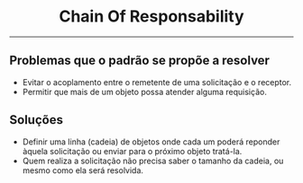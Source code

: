 <center><h1>Chain Of Responsability</h1></center>

***

## Problemas que o padrão se propõe a resolver

* Evitar o acoplamento entre o remetente de uma solicitação e o receptor.
* Permitir que mais de um objeto possa atender alguma requisição.

## Soluções

* Definir uma linha (cadeia) de objetos onde cada um poderá reponder àquela solicitação ou enviar para o próximo objeto tratá-la.
* Quem realiza a solicitação não precisa saber o tamanho da cadeia, ou mesmo como ela será resolvida.